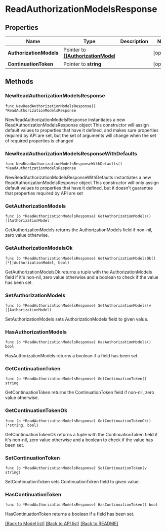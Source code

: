 # ReadAuthorizationModelsResponse

## Properties

Name | Type | Description | Notes
------------ | ------------- | ------------- | -------------
**AuthorizationModels** | Pointer to [**[]AuthorizationModel**](AuthorizationModel.md) |  | [optional] 
**ContinuationToken** | Pointer to **string** |  | [optional] 

## Methods

### NewReadAuthorizationModelsResponse

`func NewReadAuthorizationModelsResponse() *ReadAuthorizationModelsResponse`

NewReadAuthorizationModelsResponse instantiates a new ReadAuthorizationModelsResponse object
This constructor will assign default values to properties that have it defined,
and makes sure properties required by API are set, but the set of arguments
will change when the set of required properties is changed

### NewReadAuthorizationModelsResponseWithDefaults

`func NewReadAuthorizationModelsResponseWithDefaults() *ReadAuthorizationModelsResponse`

NewReadAuthorizationModelsResponseWithDefaults instantiates a new ReadAuthorizationModelsResponse object
This constructor will only assign default values to properties that have it defined,
but it doesn't guarantee that properties required by API are set

### GetAuthorizationModels

`func (o *ReadAuthorizationModelsResponse) GetAuthorizationModels() []AuthorizationModel`

GetAuthorizationModels returns the AuthorizationModels field if non-nil, zero value otherwise.

### GetAuthorizationModelsOk

`func (o *ReadAuthorizationModelsResponse) GetAuthorizationModelsOk() (*[]AuthorizationModel, bool)`

GetAuthorizationModelsOk returns a tuple with the AuthorizationModels field if it's non-nil, zero value otherwise
and a boolean to check if the value has been set.

### SetAuthorizationModels

`func (o *ReadAuthorizationModelsResponse) SetAuthorizationModels(v []AuthorizationModel)`

SetAuthorizationModels sets AuthorizationModels field to given value.

### HasAuthorizationModels

`func (o *ReadAuthorizationModelsResponse) HasAuthorizationModels() bool`

HasAuthorizationModels returns a boolean if a field has been set.

### GetContinuationToken

`func (o *ReadAuthorizationModelsResponse) GetContinuationToken() string`

GetContinuationToken returns the ContinuationToken field if non-nil, zero value otherwise.

### GetContinuationTokenOk

`func (o *ReadAuthorizationModelsResponse) GetContinuationTokenOk() (*string, bool)`

GetContinuationTokenOk returns a tuple with the ContinuationToken field if it's non-nil, zero value otherwise
and a boolean to check if the value has been set.

### SetContinuationToken

`func (o *ReadAuthorizationModelsResponse) SetContinuationToken(v string)`

SetContinuationToken sets ContinuationToken field to given value.

### HasContinuationToken

`func (o *ReadAuthorizationModelsResponse) HasContinuationToken() bool`

HasContinuationToken returns a boolean if a field has been set.


[[Back to Model list]](../README.md#documentation-for-models) [[Back to API list]](../README.md#documentation-for-api-endpoints) [[Back to README]](../README.md)


